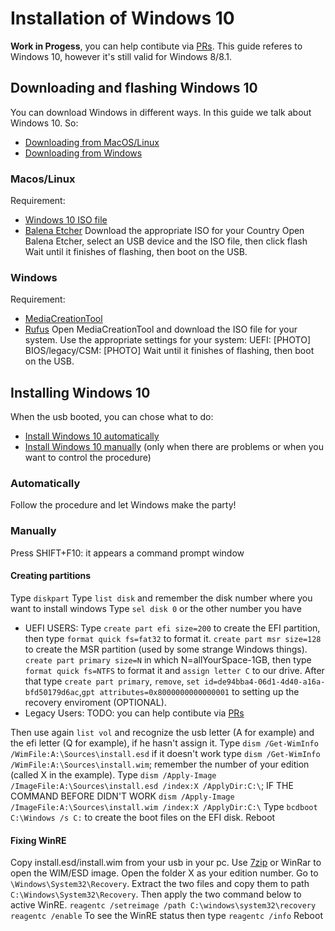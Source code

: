# Installation of Windows 10
**Work in Progess**, you can help contibute via [PRs](https://github.com/dortania/OpenCore-Multiboot/pulls). This guide referes to Windows 10, however it's still valid for Windows 8/8.1.
## Downloading and flashing Windows 10
You can download Windows in different ways. In this guide we talk about Windows 10. So:
- [Downloading from MacOS/Linux](#MacOS/Linux)
- [Downloading from Windows](#Windows)

### Macos/Linux
Requirement:
- [Windows 10 ISO file](https://www.microsoft.com/software-download/windows10)
- [Balena Etcher](https://www.balena.io/etcher/)
Download the appropriate ISO for your Country
Open Balena Etcher, select an USB device and the ISO file, then click flash
Wait until it finishes of flashing, then boot on the USB.

### Windows
Requirement:
  - [MediaCreationTool](https://www.microsoft.com/software-download/windows10)
  - [Rufus](https://rufus.ie)
Open MediaCreationTool and download the ISO file for your system.
Use the appropriate settings for your system:
UEFI: [PHOTO]
BIOS/legacy/CSM: [PHOTO]
Wait until it finishes of flashing, then boot on the USB.

## Installing Windows 10
When the usb booted, you can chose what to do:
- [Install Windows 10 automatically](#automatically)
- [Install Windows 10 manually](#manually) (only when there are problems or when you want to control the procedure)
### Automatically
Follow the procedure and let Windows make the party!
### Manually
Press SHIFT+F10: it appears a command prompt window
#### Creating partitions
Type `diskpart`
Type `list disk` and remember the disk number where you want to install windows
Type `sel disk 0` or the other number you have
- UEFI USERS: Type `create part efi size=200` to create the EFI partition, then type `format quick fs=fat32` to format it. `create part msr size=128` to create the MSR partition (used by some strange Windows things). `create part primary size=N` in which N=allYourSpace-1GB, then type `format quick fs=NTFS` to format it and `assign letter C` to our drive. After that type `create part primary`, `remove`, `set id=de94bba4-06d1-4d40-a16a-bfd50179d6ac`,`gpt attributes=0x8000000000000001` to setting up the recovery enviroment (OPTIONAL).
- Legacy Users: TODO: you can help contibute via [PRs](https://github.com/dortania/OpenCore-Multiboot/pulls)

Then use again `list vol` and recognize the usb letter (A for example) and the efi letter (Q for example), if he hasn't assign it.
Type `dism /Get-WimInfo /WimFile:A:\Sources\install.esd` if it doesn't work type `dism /Get-WimInfo /WimFile:A:\Sources\install.wim`; remember the number of your edition (called X in the example).
Type `dism /Apply-Image /ImageFile:A:\Sources\install.esd /index:X /ApplyDir:C:\`; IF THE COMMAND BEFORE DIDN'T WORK `dism /Apply-Image /ImageFile:A:\Sources\install.wim /index:X /ApplyDir:C:\`
Type `bcdboot C:\Windows /s C:` to create the boot files on the EFI disk.
Reboot
#### Fixing WinRE
Copy install.esd/install.wim from your usb in your pc.
Use [7zip](https://www.7-zip.org) or WinRar to open the WIM/ESD image. Open the folder X as your edition number. Go to `\Windows\System32\Recovery`. Extract the two files and copy them to path `C:\Windows\System32\Recovery`.
Then apply the two command below to active WinRE.
`reagentc /setreimage /path C:\windows\system32\recovery`
`reagentc /enable`
To see the WinRE status then type `reagentc /info`
Reboot
